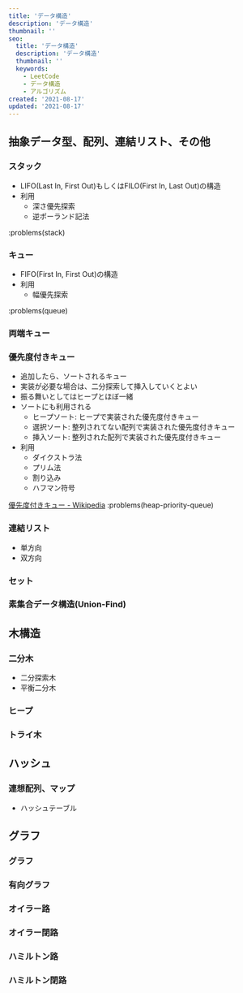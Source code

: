 ```yaml
---
title: 'データ構造'
description: 'データ構造'
thumbnail: ''
seo:
  title: 'データ構造'
  description: 'データ構造'
  thumbnail: ''
  keywords:
    - LeetCode
    - データ構造
    - アルゴリズム
created: '2021-08-17'
updated: '2021-08-17'
---
```


## 抽象データ型、配列、連結リスト、その他

### スタック

- LIFO(Last In, First Out)もしくはFILO(First In, Last Out)の構造
- 利用
  - 深さ優先探索
  - 逆ポーランド記法

:problems(stack)

### キュー

- FIFO(First In, First Out)の構造
- 利用
  - 幅優先探索

:problems(queue)

### 両端キュー

### 優先度付きキュー

- 追加したら、ソートされるキュー
- 実装が必要な場合は、二分探索して挿入していくとよい
- 振る舞いとしてはヒープとほぼ一緒
- ソートにも利用される
  - ヒープソート: ヒープで実装された優先度付きキュー
  - 選択ソート: 整列されてない配列で実装された優先度付きキュー
  - 挿入ソート: 整列された配列で実装された優先度付きキュー
- 利用
  - ダイクストラ法
  - プリム法
  - 割り込み
  - ハフマン符号

[優先度付きキュー - Wikipedia](https://ja.wikipedia.org/wiki/%E5%84%AA%E5%85%88%E5%BA%A6%E4%BB%98%E3%81%8D%E3%82%AD%E3%83%A5%E3%83%BC#%E5%BF%9C%E7%94%A8%E4%BE%8B)
:problems(heap-priority-queue)

### 連結リスト

- 単方向
- 双方向

### セット 

### 素集合データ構造(Union-Find)


## 木構造

### 二分木

- 二分探索木
- 平衡二分木

### ヒープ

### トライ木


## ハッシュ

### 連想配列、マップ

- ハッシュテーブル


## グラフ

### グラフ

### 有向グラフ

### オイラー路

### オイラー閉路

### ハミルトン路

### ハミルトン閉路

